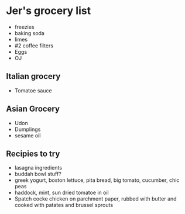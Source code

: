 # Jer's grocery list

- freezies
- baking soda
- limes
- #2 coffee filters
- Eggs
- OJ

## Italian grocery

- Tomatoe sauce

## Asian Grocery

- Udon
- Dumplings
- sesame oil

## Recipies to try

- lasagna ingredients
- buddah bowl stuff?
- greek yogurt, boston lettuce, pita bread, big tomato, cucumber, chic peas
- haddock, mint, sun dried tomatoe in oil
- Spatch cocke chicken on parchment paper, rubbed with butter and cooked with patates and brussel sprouts
